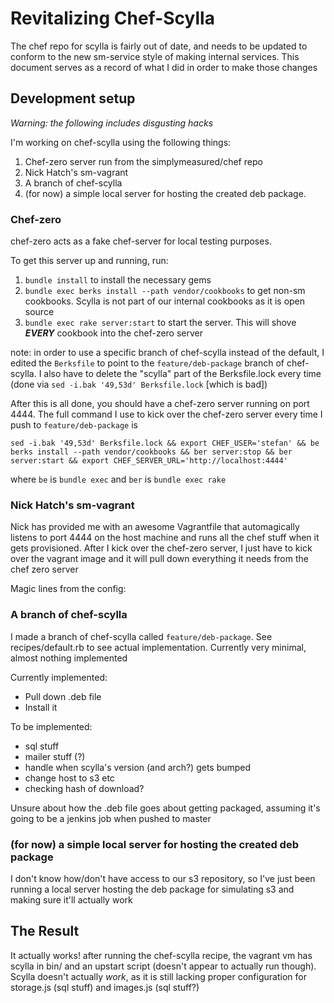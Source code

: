 # Revitalizing Chef-Scylla

The chef repo for scylla is fairly out of date, and needs to be updated to conform to the new sm-service style of making internal services. This document serves as a record of what I did in order to make those changes

## Development setup

*Warning: the following includes disgusting hacks*

I'm working on chef-scylla using the following things:

1. Chef-zero server run from the simplymeasured/chef repo
2. Nick Hatch's sm-vagrant
3. A branch of chef-scylla
4. (for now) a simple local server for hosting the created deb package.


### Chef-zero

chef-zero acts as a fake chef-server for local testing purposes.

To get this server up and running, run:

1. `bundle install` to install the necessary gems
2. `bundle exec berks install --path vendor/cookbooks` to get non-sm cookbooks. Scylla is not part of our internal cookbooks as it is open source
3. `bundle exec rake server:start` to start the server. This will shove ***EVERY*** cookbook into the chef-zero server

note: in order to use a specific branch of chef-scylla instead of the default, I edited the `Berksfile` to point to the `feature/deb-package` branch of chef-scylla. I also have to delete the "scylla" part of the Berksfile.lock every time (done via `sed -i.bak '49,53d' Berksfile.lock` [which is bad])

After this is all done, you should have a chef-zero server running on port 4444. The full command I use to kick over the chef-zero server every time I push to `feature/deb-package` is

`sed -i.bak '49,53d' Berksfile.lock && export CHEF_USER='stefan' && be berks install --path vendor/cookbooks && ber server:stop && ber server:start && export CHEF_SERVER_URL='http://localhost:4444'`

where `be` is `bundle exec` and `ber` is `bundle exec rake`

### Nick Hatch's sm-vagrant

Nick has provided me with an awesome Vagrantfile that automagically listens to port 4444 on the host machine and runs all the chef stuff when it gets provisioned. After I kick over the chef-zero server, I just have to kick over the vagrant image and it will pull down everything it needs from the chef zero server

Magic lines from the config:

<add magic lines here>

### A branch of chef-scylla

I made a branch of chef-scylla called `feature/deb-package`. See recipes/default.rb to see actual implementation. Currently very minimal, almost nothing implemented

Currently implemented:

* Pull down .deb file
* Install it

To be implemented:

* sql stuff
* mailer stuff (?)
* handle when scylla's version (and arch?) gets bumped
* change host to s3 etc
* checking hash of download?

Unsure about how the .deb file goes about getting packaged, assuming it's going to be a jenkins job when pushed to master

### (for now) a simple local server for hosting the created deb package

I don't know how/don't have access to our s3 repository, so I've just been running a local server hosting the deb package for simulating s3 and making sure it'll actually work

## The Result

It actually works! after running the chef-scylla recipe, the vagrant vm has scylla in bin/ and an upstart script (doesn't appear to actually run though). Scylla doesn't actually *work*, as it is still lacking proper configuration for storage.js (sql stuff) and images.js (sql stuff?)
